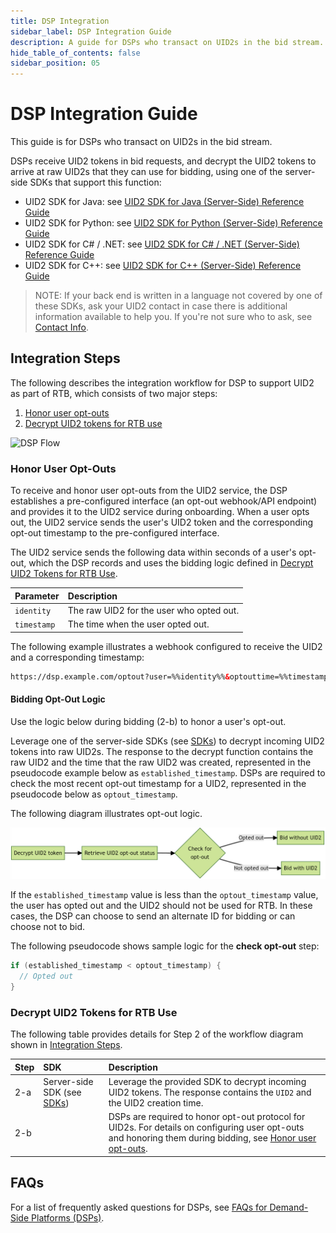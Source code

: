 ```yaml
---
title: DSP Integration
sidebar_label: DSP Integration Guide
description: A guide for DSPs who transact on UID2s in the bid stream.
hide_table_of_contents: false
sidebar_position: 05
---
```


# DSP Integration Guide

This guide is for DSPs who transact on UID2s in the bid stream.

DSPs receive UID2 tokens in bid requests, and decrypt the UID2 tokens to arrive at raw UID2s that they can use for bidding, using one of the server-side SDKs that support this function:

- UID2 SDK for Java: see [UID2 SDK for Java (Server-Side) Reference Guide](../sdks/uid2-sdk-ref-java.md)
- UID2 SDK for Python: see [UID2 SDK for Python (Server-Side) Reference Guide](../sdks/uid2-sdk-ref-python.md) 
- UID2 SDK for C# / .NET: see [UID2 SDK for C# / .NET (Server-Side) Reference Guide](../sdks/uid2-sdk-ref-csharp-dotnet.md)
- UID2 SDK for C++: see [UID2 SDK for C++ (Server-Side) Reference Guide](../sdks/uid2-sdk-ref-cplusplus.md)

>NOTE: If your back end is written in a language not covered by one of these SDKs, ask your UID2 contact in case there is additional information available to help you. If you're not sure who to ask, see [Contact Info](../getting-started/gs-account-setup.md#contact-info).

<!-- It includes the following sections:

* [Integration Steps](#integration-steps)
   - [Honor User Opt-Outs](#honor-user-opt-outs)
   - [Decrypt UID2 Tokens for RTB Use](#decrypt-uid2-tokens-for-rtb-use)
* [FAQs](#faqs) -->

## Integration Steps 

The following describes the integration workflow for DSP to support UID2 as part of RTB, which consists of two major steps:
1. [Honor user opt-outs](#honor-user-opt-outs)
2. [Decrypt UID2 tokens for RTB use](#decrypt-uid2-tokens-for-rtb-use)

![DSP Flow](https://mermaid.ink/svg/eyJjb2RlIjoiICBzZXF1ZW5jZURpYWdyYW1cbiAgICBwYXJ0aWNpcGFudCBVIGFzIFVzZXJcbiAgICBwYXJ0aWNpcGFudCBTU1BcbiAgICBwYXJ0aWNpcGFudCBEU1BcbiAgICBwYXJ0aWNpcGFudCBVSUQyIGFzIFVJRDIgU2VydmljZVxuICAgIHBhcnRpY2lwYW50IFRDIGFzIFRyYW5zcGFyZW5jeSAmIENvbnNlbnQgUG9ydGFsXG4gICAgTm90ZSBvdmVyIFUsVEM6IDEuIEhvbm9yIHVzZXIgb3B0LW91dHMuXG4gICAgVS0-PlRDOiAxLWEuIFVzZXIgb3B0cyBvdXQuXG4gICAgYWN0aXZhdGUgVENcbiAgICBUQy0-PlVJRDI6IDEtYi4gVUlEMiBzZXJ2aWNlIHJlY2VpdmVzIG9wdC1vdXQuXG4gICAgZGVhY3RpdmF0ZSBUQ1xuICAgIGFjdGl2YXRlIFVJRDJcbiAgICBVSUQyLT4-RFNQOiAxLWMuIERTUCByZWNlaXZlcyBvcHQtb3V0LlxuICAgIGRlYWN0aXZhdGUgVUlEMlxuICAgIE5vdGUgb3ZlciBVLFRDOiAyLiBEZWNyeXB0IFVJRDIgdG9rZW5zIHRvIHVzZSBpbiBSVEIuXG4gICAgU1NQLS0-PkRTUDogVGhlIFNTUCBjYWxscyBhIERTUCBmb3IgYmlkLlxuICAgIERTUC0-PkRTUDogMi1hLiBEZWNyeXB0IFVJRDIgdG9rZW5zLlxuICAgIERTUC0-PkRTUDogMi1iLiBFeGVjdXRlIGJpZGRpbmcgbG9naWMsIGhvbm9yaW5nIHVzZXIgb3B0LW91dHMuXG4iLCJtZXJtYWlkIjp7InRoZW1lIjoiZm9yZXN0In0sInVwZGF0ZUVkaXRvciI6ZmFsc2V9)

### Honor User Opt-Outs

To receive and honor user opt-outs from the UID2 service, the DSP establishes a pre-configured interface (an opt-out webhook/API endpoint) and provides it to the UID2 service during onboarding. When a user opts out, the UID2 service sends the user's UID2 token and the corresponding opt-out timestamp to the pre-configured interface.

The UID2 service sends the following data within seconds of a user's opt-out, which the DSP records and uses the bidding logic defined in [Decrypt UID2 Tokens for RTB Use](#decrypt-uid2-tokens-for-rtb-use).

| Parameter | Description |
| :--- | :--- |
| `identity` | The raw UID2 for the user who opted out. |
| `timestamp` | The time when the user opted out. |


The following example  illustrates a webhook configured to receive the UID2 and a corresponding timestamp:

```html
https://dsp.example.com/optout?user=%%identity%%&optouttime=%%timestamp%%
```
#### Bidding Opt-Out Logic

Use the logic below during bidding (2-b) to honor a user's opt-out.

Leverage one of the server-side SDKs (see [SDKs](../sdks/summary-sdks.md)) to decrypt incoming UID2 tokens into raw UID2s. The response to the decrypt function contains the raw UID2 and the time that the raw UID2 was created, represented in the pseudocode example below as `established_timestamp`. DSPs are required to check the most recent opt-out timestamp for a UID2, represented in the pseudocode below as `optout_timestamp`. 

The following diagram illustrates opt-out logic.

![DSP Opt-Out Check](images/dsp-guide-optout.png)

If the `established_timestamp` value is less than the `optout_timestamp` value, the user has opted out and the UID2 should not be used for RTB. In these cases, the DSP can choose to send an alternate ID for bidding or can choose not to bid.

The following pseudocode shows sample logic for the <b>check opt-out</b> step:

```java
if (established_timestamp < optout_timestamp) {
  // Opted out
}
```

### Decrypt UID2 Tokens for RTB Use

The following table provides details for Step 2 of the workflow diagram shown in [Integration Steps](#integration-steps).

| Step | SDK | Description |
| :--- | :--- | :--- |
| 2-a | Server-side SDK (see [SDKs](../sdks/summary-sdks.md))  | Leverage the provided SDK to decrypt incoming UID2 tokens. The response contains the `UID2` and the UID2 creation time. |
| 2-b | | DSPs are required to honor opt-out protocol for UID2s. For details on configuring user opt-outs and honoring them during bidding, see [Honor user opt-outs](#honor-user-opt-outs). |

## FAQs

For a list of frequently asked questions for DSPs, see [FAQs for Demand-Side Platforms (DSPs)](../getting-started/gs-faqs.md#faqs-for-demand-side-platforms-dsps).
